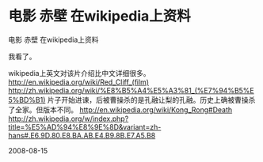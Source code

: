 # 电影 赤壁 在wikipedia上资料

电影 赤壁 在wikipedia上资料

我看了。

wikipedia上英文对该片介绍比中文详细很多。
<http://en.wikipedia.org/wiki/Red_Cliff_(film)>
<http://zh.wikipedia.org/wiki/%E8%B5%A4%E5%A3%81_(%E7%94%B5%E5%BD%B1)>
片子开始进谏，后被曹操杀的是孔融让梨的孔融。历史上确被曹操杀了全家。但版本不同。
<http://en.wikipedia.org/wiki/Kong_Rong#Death>
<http://zh.wikipedia.org/w/index.php?title=%E5%AD%94%E8%9E%8D&variant=zh-hans#.E6.9D.80.E8.BA.AB.E4.B9.8B.E7.A5.B8>



2008-08-15